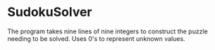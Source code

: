 # SudokuSolver
The program takes nine lines of nine integers to construct the puzzle needing
to be solved. Uses 0's to represent unknown values. 
